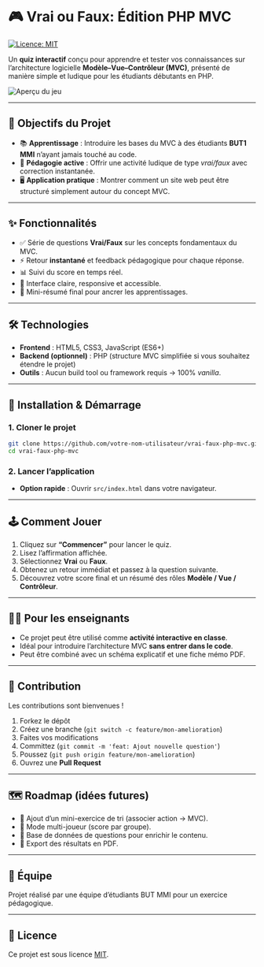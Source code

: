 # 🎮 Vrai ou Faux: Édition PHP MVC

[![Licence: MIT](https://img.shields.io/badge/License-MIT-yellow.svg)](https://opensource.org/licenses/MIT)

Un **quiz interactif** conçu pour apprendre et tester vos connaissances sur l’architecture logicielle **Modèle–Vue–Contrôleur (MVC)**, présenté de manière simple et ludique pour les étudiants débutants en PHP.

![Aperçu du jeu](https://raw.githubusercontent.com/Ryn-Bghl/vrai-faux-php-mvc/refs/heads/main/src/images/website%20preview.png)

---

## 🎯 Objectifs du Projet

* 📚 **Apprentissage** : Introduire les bases du MVC à des étudiants **BUT1 MMI** n’ayant jamais touché au code.
* 🎲 **Pédagogie active** : Offrir une activité ludique de type *vrai/faux* avec correction instantanée.
* 🖥️ **Application pratique** : Montrer comment un site web peut être structuré simplement autour du concept MVC.

---

## ✨ Fonctionnalités

* ✅ Série de questions **Vrai/Faux** sur les concepts fondamentaux du MVC.
* ⚡ Retour **instantané** et feedback pédagogique pour chaque réponse.
* 📊 Suivi du score en temps réel.
* 📱 Interface claire, responsive et accessible.
* 🧩 Mini-résumé final pour ancrer les apprentissages.

---

## 🛠️ Technologies

* **Frontend** : HTML5, CSS3, JavaScript (ES6+)
* **Backend (optionnel)** : PHP (structure MVC simplifiée si vous souhaitez étendre le projet)
* **Outils** : Aucun build tool ou framework requis → 100% *vanilla*.

---

## 🚀 Installation & Démarrage

### 1. Cloner le projet

```bash
git clone https://github.com/votre-nom-utilisateur/vrai-faux-php-mvc.git
cd vrai-faux-php-mvc
```

### 2. Lancer l’application

* **Option rapide** : Ouvrir `src/index.html` dans votre navigateur.

---

## 🕹️ Comment Jouer

1. Cliquez sur **“Commencer”** pour lancer le quiz.
2. Lisez l’affirmation affichée.
3. Sélectionnez **Vrai** ou **Faux**.
4. Obtenez un retour immédiat et passez à la question suivante.
5. Découvrez votre score final et un résumé des rôles **Modèle / Vue / Contrôleur**.

---

## 👩‍🏫 Pour les enseignants

* Ce projet peut être utilisé comme **activité interactive en classe**.
* Idéal pour introduire l’architecture MVC **sans entrer dans le code**.
* Peut être combiné avec un schéma explicatif et une fiche mémo PDF.

---

## 🤝 Contribution

Les contributions sont bienvenues !

1. Forkez le dépôt
2. Créez une branche (`git switch -c feature/mon-amelioration`)
3. Faites vos modifications
4. Committez (`git commit -m 'feat: Ajout nouvelle question'`)
5. Poussez (`git push origin feature/mon-amelioration`)
6. Ouvrez une **Pull Request**

---

## 🗺️ Roadmap (idées futures)

* 🔹 Ajout d’un mini-exercice de tri (associer action → MVC).
* 🔹 Mode multi-joueur (score par groupe).
* 🔹 Base de données de questions pour enrichir le contenu.
* 🔹 Export des résultats en PDF.

---

## 👥 Équipe

Projet réalisé par une équipe d’étudiants BUT MMI pour un exercice pédagogique.

---

## 📄 Licence

Ce projet est sous licence [MIT](LICENSE).
